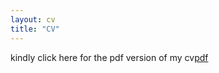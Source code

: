 ```yaml
---
layout: cv
title: "CV"
---
```

kindly click here for the pdf version of my cv<a href="anannabiswas.github.io/blob/main/assets/cv/Ananna_CV.pdf">pdf</a>
